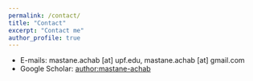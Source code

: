 ```yaml
---
permalink: /contact/
title: "Contact"
excerpt: "Contact me"
author_profile: true
---
```


* E-mails: mastane.achab [at] upf.edu, mastane.achab [at] gmail.com
* Google Scholar: [author:mastane-achab](https://scholar.google.com/citations?user=L9NuaVsAAAAJ&hl=fr&oi=ao)

